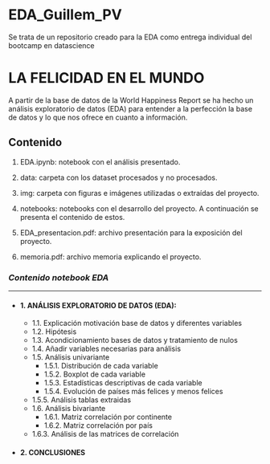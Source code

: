 # EDA_Guillem_PV
 Se trata de un repositorio creado para la EDA como entrega individual del bootcamp en datascience
# LA FELICIDAD EN EL MUNDO

A partir de la base de datos de la World Happiness Report se ha hecho un análisis exploratorio de datos (EDA) para entender a la perfección la base de datos y lo que nos ofrece en cuanto a información. 


## Contenido
1. EDA.ipynb: notebook con el análisis presentado.

2. data: carpeta con los dataset procesados y no procesados.

3. img: carpeta con figuras e imágenes utilizadas o extraídas del proyecto.

4. notebooks: notebooks con el desarrollo del proyecto. A continuación se presenta el contenido de estos.

5. EDA_presentacion.pdf: archivo presentación para la exposición del proyecto.

6. memoria.pdf: archivo memoria explicando el proyecto.

### *Contenido notebook EDA* 

---
-  #### 1. ANÁLISIS EXPLORATORIO DE DATOS (EDA):
    - 1.1. Explicación motivación base de datos y diferentes variables
    - 1.2. Hipótesis
    - 1.3. Acondicionamiento bases de datos y tratamiento de nulos
    - 1.4. Añadir variables necesarias para análisis
    - 1.5. Análisis univariante
        - 1.5.1. Distribución de cada variable
        - 1.5.2. Boxplot de cada variable
        - 1.5.3. Estadísticas descriptivas de cada variable
        - 1.5.4. Evolución de países más felices y menos felices
	- 1.5.5. Análisis tablas extraidas
    - 1.6. Análisis bivariante
        - 1.6.1. Matriz correlación por continente
        - 1.6.2. Matriz correlación por país
	- 1.6.3. Análisis de las matrices de correlación
- #### 2. CONCLUSIONES

